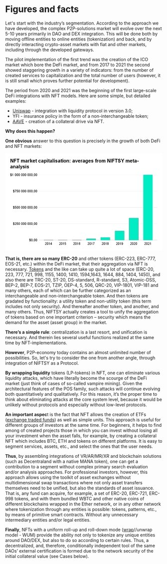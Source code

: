 # Figures and facts

Let's start with the industry’s segmentation. According to the approach we have developed, the complex P2P-solutions market will evolve over the next 5-10 years primarily in DAO and DEX integration. This will be done both by moving offline entities to online entities (tokenization) and back, and by directly interacting crypto-asset markets with fiat and other markets, including through the developed gateways.

The pilot implementation of the first trend was the creation of the ICO market which bore the DeFi market, and from 2017 to 2021 the second showed staggering growth in a variety of indicators: from the number of created services to capitalization and the total number of users (however, it is still small which proves further potential for development).

The period from 2020 and 2021 was the beginning of the first large-scale DeFi integrations with NFT models. Here are some simple, but detailed examples:

* [Uniswap](https://uniswap.org/blog/uniswap-v3/) - integration with liquidity protocol in version 3.0;&#x20;
* YFI - insurance policy in the form of a non-interchangeable token;
* [AAVE](https://twitter.com/StaniKulechov/status/1400638828264710144) - creation of a collateral drive via NFT.&#x20;

**Why does this happen?**

**One obvious** answer to this question is precisely in the growth of both DeFi and NFT markets:

![](<../../../.gitbook/assets/NFT market capitalisation_ averages from NIFTSY meta-analysis.png>)

**That is, there are so many ERC-20** and other tokens (ERC-223, ERC-777, EOS-21, etc.) within the DeFi market, that their aggregation via NFT is necessary. [Tokens](https://research.binance.com/en/analysis/tokenization) and the like can take up quite a lot of space (ERC-20, 223, 777, 721, 998, 1155, 1400, 1410, 1594,1643, 1644, 884, 1404, 1450), and also there are TRC-20, ST-20, DS-standard, R-standard, S3, Atomic-DSS, BEP-2, BEP-7, EOS-21, TZIP, OEP-4, 5, 506, QRC-20, VIP-1801, VIP-181 and many others, each of which can be further categorized as an interchangeable and non-interchangeable token. And then tokens are gradated by functionality: a utility token and non-utility token (this term includes not only security). And thereafter another token, and another, and many others. Thus, NIFTSY actually creates a tool to unify the aggregation of tokens based on one important criterion – security which means the demand for the asset (asset group) in the market.&#x20;

**There’s a simple rule**: centralization is a last resort, and unification is necessary. And therein lies several useful functions realized at the same time by NFT-implementations.

**However**, P2P-economy today contains an almost unlimited number of possibilities. So, let's try to consider the one from another angle, through integration of NIFTSY as a Protocol.

**By wrapping liquidity** tokens (LP-tokens) in NFT, one can eliminate various liquidity attacks, which have literally become the scourge of the DeFi market (just think of cases of so-called vampire mining). Given the architectural features of the POS family, such attacks will continue evolving both quantitatively and qualitatively. For this reason, it’s the proper time to think about eliminating attacks at the core system level, because it would be unlikely without protocols and especially without low-level protocols.

**An important aspec**t is the fact that NFT allows the creation of ETFs ([exchange traded funds](https://en.wikipedia.org/wiki/Exchange-traded_fund)) as well as simple units. This approach is useful for different groups of investors at the same time. For beginners, it helps to find among of created projects those in which you can invest without losing all your investment when the asset falls, for example, by creating a collateral NFT which includes BTC, ETH and tokens on different platforms. It is easy to segment services, assets, etc., and select the ones that the user needs.&#x20;

**Thus**, by assembling integrations of VR/AR/MR/XR and blockchain solutions (such as Decentraland with a native MANA token), one can get a contribution to a segment without complex primary search evaluation and/or analysis approaches. For professional investors, however, this approach allows using the toolkit of asset exchanges without multidimensional swap transactions where not only asset transfers themselves need to be unified, but also the standards of asset issuance. That is, any fund can acquire, for example, a set of ERC-20, ERC-721, ERC-998 tokens, and with them bundled WBTC and other native coins of different blockchains wrapped in the Ether network, or in any other network where tokenization through any entities is possible: tokens, patterns, etc., by means of primitive smart contracts. Without any unnecessary intermediary entities and/or legal entities.

**Finally**, NFTs with a uniform roll-up and roll-down mode ([wrap](https://www.coinbase.com/ru/price/wrapped-bitcoin)//unwrap model - WUM) provide the ability not only to tokenize any unique entities around DAO/DEX, but also to do so according to certain rules. Thus, a decentralized, and, therefore, conditionally independent tool of the same DAOs’ external certification is formed due to the network security of the initial collateral value (see Cases below).
